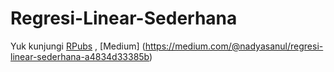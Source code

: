 # Regresi-Linear-Sederhana

Yuk kunjungi [RPubs](https://rpubs.com/nadyamissun/regresilinearsederhana) , [Medium] (https://medium.com/@nadyasanul/regresi-linear-sederhana-a4834d33385b) 
